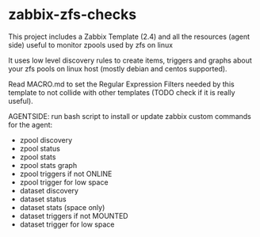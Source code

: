 # zabbix-zfs-checks
This project includes a Zabbix Template (2.4) and all the resources (agent side) useful to monitor zpools used by zfs on linux

It uses low level discovery rules to create items, triggers and graphs about your zfs pools on linux host (mostly debian and centos supported).

Read MACRO.md to set the Regular Expression Filters needed by this template to not collide with other templates (TODO check if it is really useful).

AGENTSIDE: run bash script to install or update zabbix custom commands for the agent:
- zpool discovery
- zpool status
- zpool stats
- zpool stats graph
- zpool triggers if not ONLINE
- zpool trigger for low space
- dataset discovery
- dataset status
- dataset stats (space only)
- dataset triggers if not MOUNTED
- dataset trigger for low space
